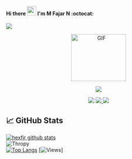 #### Hi there <img src="https://media.giphy.com/media/hvRJCLFzcasrR4ia7z/giphy.gif" width="25px"/> I'm M Fajar N :octocat:

![](https://visitor-badge.glitch.me/badge?page_id=hexfjr) 
<p align="center">
<img src="https://avatars.githubusercontent.com/u/66818358?s=40&v=4" alt="GIF" width="150" height="128"/>
</p>
<p align="center">
<img src="https://img.shields.io/badge/hexfjr-blue">
  </p>
 <p align="center">
  <a href="https://twitter.com/mfjrxn" target="blank"> <img src="https://img.shields.io/badge/@hexfjr-30302f?style=flat&logo=twitter" /></a> 
  <a href="https://instagram.com/mfjrxn" target="blank"> <img src="https://img.shields.io/badge/@hexfjr-30302f?style=flat&logo=instagram" /> </a>
   <a href="https://t.me/mfjrxn_bot" target="blank"> <img src="https://img.shields.io/badge/@hexfjr-30302f?style=flat&logo=telegram" /> </a>
</p>

## &#x1f4c8; GitHub Stats 
[![hexfjr github stats](https://github-readme-stats.vercel.app/api?username=hexfjr&show_icons=true&theme=radical)](https://github.com/hexfjr/) <br>
![Thropy](https://github-profile-trophy.vercel.app/?username=hexfjr&row=1&column=4)<br>
[![Top Langs](https://github-readme-stats.vercel.app/api/top-langs/?username=hexfjr&layout=compact)](https://github.com/hexfjr/)
[![Views](https://komarev.com/ghpvc/?username=goonesmile&label=Profile%20views&color=0e75b6&style=flat)]

<!--
- 🔭 I’m currently studying on Junior High School on Lamongan, East Java, Indonesia
- 🌱 I’m currently learning HTML, CSS, Javascript, Node JS, PHP, Sass, Shell And Python
- ⚡ fun fact:  I am a perfectionist And Humorous 
- 🤔 I’m looking for help with: StackOverflow, Quora And Reddit
- 💬 Ask me about: Programming, Cyber Security Or Hacking
 :octocat: I'm Junior on:
  - Data Science
  - Data Analyst
  - Engineering
  - And Full Stack Web  
- 📫 How to reach me:
   - [TELEGRAM](https://t.me/mfjrxn_bot) 
   - [INSTAGRAM](https://instagram.com/mfjrxn)
   - [TWITTER](https://twitter.com/mfjrxn)
 - 💰 Give me Donation: 
   - [Saweria](https://saweria.co/fjrx)
 #####  [Become-A-Sponsor](https://github.com/sponsors/hexfjr)
 
 

 
 
<!--
**SECURITY87/SECURITY87** is a ✨ _special_ ✨ repository because its `README.md` (this file) appears on your GitHub profile.

Here are some ideas to get you started:

- 🔭 I’m currently working on ...
- 🌱 I’m currently learning ...
- 👯 I’m looking to collaborate on ...
- 🤔 I’m looking for help with ...
- 💬 Ask me about ...
- 📫 How to reach me: [GMAIL](mailto:mrpredatoranonymous@gmail.com) [TELEGRAM](https://t.me/DecHex) [INSTAGRAM](https://instagram.com/Haxnology_ID) [TWITTER](https://twitter.com/Haxnology_ID)
- 😄 Pronouns: ...
- ⚡ Fun fact: ...
-->
